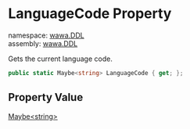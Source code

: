 # LanguageCode Property

namespace: [wawa\.DDL](../../wawa.DDL.md)<br />
assembly: [wawa\.DDL](../../../wawa.DDL.md)

Gets the current language code\.

```csharp
public static Maybe<string> LanguageCode { get; };
```

## Property Value

[Maybe\<string\>](../../../wawa.Optionals/wawa.Optionals/Maybe\`1.md)

